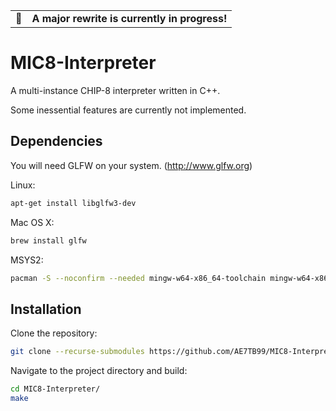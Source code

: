 <table class="alert-warn">
<tr>
    <td> 🚧️ </td>
    <td>
        <b>A major rewrite is currently in progress!</b>
    </td>
</tr>
</table>

# MIC8-Interpreter

A multi-instance CHIP-8 interpreter written in C++.

Some inessential features are currently not implemented.

## Dependencies

You will need GLFW on your system. (http://www.glfw.org)

Linux:

```bash
apt-get install libglfw3-dev
```

Mac OS X:

```bash
brew install glfw
```

MSYS2:

```bash
pacman -S --noconfirm --needed mingw-w64-x86_64-toolchain mingw-w64-x86_64-glfw
```

## Installation

Clone the repository:

```bash
git clone --recurse-submodules https://github.com/AE7TB99/MIC8-Interpreter
```

Navigate to the project directory and build:

```bash
cd MIC8-Interpreter/
make
```
